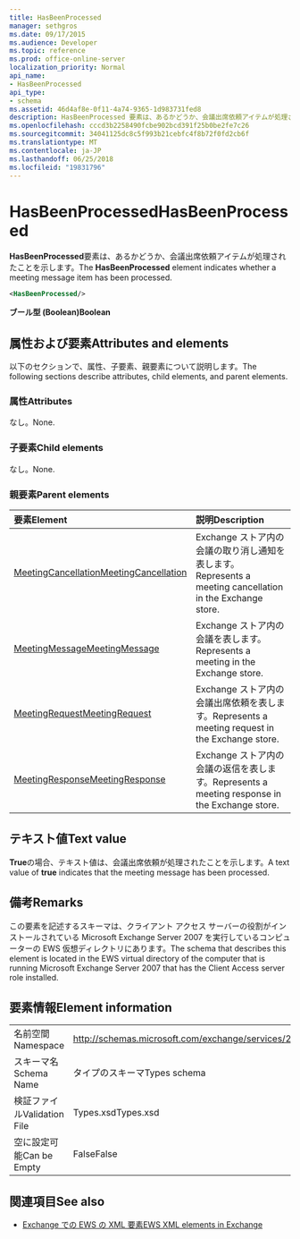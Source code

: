 ```yaml
---
title: HasBeenProcessed
manager: sethgros
ms.date: 09/17/2015
ms.audience: Developer
ms.topic: reference
ms.prod: office-online-server
localization_priority: Normal
api_name:
- HasBeenProcessed
api_type:
- schema
ms.assetid: 46d4af8e-0f11-4a74-9365-1d983731fed8
description: HasBeenProcessed 要素は、あるかどうか、会議出席依頼アイテムが処理されたことを示します。
ms.openlocfilehash: cccd3b2258490fcbe902bcd391f25b0be2fe7c26
ms.sourcegitcommit: 34041125dc8c5f993b21cebfc4f8b72f0fd2cb6f
ms.translationtype: MT
ms.contentlocale: ja-JP
ms.lasthandoff: 06/25/2018
ms.locfileid: "19831796"
---
```

# <a name="hasbeenprocessed"></a><span data-ttu-id="79a98-103">HasBeenProcessed</span><span class="sxs-lookup"><span data-stu-id="79a98-103">HasBeenProcessed</span></span>

<span data-ttu-id="79a98-104">**HasBeenProcessed**要素は、あるかどうか、会議出席依頼アイテムが処理されたことを示します。</span><span class="sxs-lookup"><span data-stu-id="79a98-104">The **HasBeenProcessed** element indicates whether a meeting message item has been processed.</span></span> 
  
```xml
<HasBeenProcessed/>
```

 <span data-ttu-id="79a98-105">**ブール型 (Boolean)**</span><span class="sxs-lookup"><span data-stu-id="79a98-105">**Boolean**</span></span>
## <a name="attributes-and-elements"></a><span data-ttu-id="79a98-106">属性および要素</span><span class="sxs-lookup"><span data-stu-id="79a98-106">Attributes and elements</span></span>

<span data-ttu-id="79a98-107">以下のセクションで、属性、子要素、親要素について説明します。</span><span class="sxs-lookup"><span data-stu-id="79a98-107">The following sections describe attributes, child elements, and parent elements.</span></span>
  
### <a name="attributes"></a><span data-ttu-id="79a98-108">属性</span><span class="sxs-lookup"><span data-stu-id="79a98-108">Attributes</span></span>

<span data-ttu-id="79a98-109">なし。</span><span class="sxs-lookup"><span data-stu-id="79a98-109">None.</span></span>
  
### <a name="child-elements"></a><span data-ttu-id="79a98-110">子要素</span><span class="sxs-lookup"><span data-stu-id="79a98-110">Child elements</span></span>

<span data-ttu-id="79a98-111">なし。</span><span class="sxs-lookup"><span data-stu-id="79a98-111">None.</span></span>
  
### <a name="parent-elements"></a><span data-ttu-id="79a98-112">親要素</span><span class="sxs-lookup"><span data-stu-id="79a98-112">Parent elements</span></span>

|<span data-ttu-id="79a98-113">**要素**</span><span class="sxs-lookup"><span data-stu-id="79a98-113">**Element**</span></span>|<span data-ttu-id="79a98-114">**説明**</span><span class="sxs-lookup"><span data-stu-id="79a98-114">**Description**</span></span>|
|:-----|:-----|
|[<span data-ttu-id="79a98-115">MeetingCancellation</span><span class="sxs-lookup"><span data-stu-id="79a98-115">MeetingCancellation</span></span>](meetingcancellation.md) <br/> |<span data-ttu-id="79a98-116">Exchange ストア内の会議の取り消し通知を表します。</span><span class="sxs-lookup"><span data-stu-id="79a98-116">Represents a meeting cancellation in the Exchange store.</span></span>  <br/> |
|[<span data-ttu-id="79a98-117">MeetingMessage</span><span class="sxs-lookup"><span data-stu-id="79a98-117">MeetingMessage</span></span>](meetingmessage.md) <br/> |<span data-ttu-id="79a98-118">Exchange ストア内の会議を表します。</span><span class="sxs-lookup"><span data-stu-id="79a98-118">Represents a meeting in the Exchange store.</span></span>  <br/> |
|[<span data-ttu-id="79a98-119">MeetingRequest</span><span class="sxs-lookup"><span data-stu-id="79a98-119">MeetingRequest</span></span>](meetingrequest.md) <br/> |<span data-ttu-id="79a98-120">Exchange ストア内の会議出席依頼を表します。</span><span class="sxs-lookup"><span data-stu-id="79a98-120">Represents a meeting request in the Exchange store.</span></span>  <br/> |
|[<span data-ttu-id="79a98-121">MeetingResponse</span><span class="sxs-lookup"><span data-stu-id="79a98-121">MeetingResponse</span></span>](meetingresponse.md) <br/> |<span data-ttu-id="79a98-122">Exchange ストア内の会議の返信を表します。</span><span class="sxs-lookup"><span data-stu-id="79a98-122">Represents a meeting response in the Exchange store.</span></span>  <br/> |
   
## <a name="text-value"></a><span data-ttu-id="79a98-123">テキスト値</span><span class="sxs-lookup"><span data-stu-id="79a98-123">Text value</span></span>

<span data-ttu-id="79a98-124">**True**の場合、テキスト値は、会議出席依頼が処理されたことを示します。</span><span class="sxs-lookup"><span data-stu-id="79a98-124">A text value of **true** indicates that the meeting message has been processed.</span></span> 
  
## <a name="remarks"></a><span data-ttu-id="79a98-125">備考</span><span class="sxs-lookup"><span data-stu-id="79a98-125">Remarks</span></span>

<span data-ttu-id="79a98-126">この要素を記述するスキーマは、クライアント アクセス サーバーの役割がインストールされている Microsoft Exchange Server 2007 を実行しているコンピューターの EWS 仮想ディレクトリにあります。</span><span class="sxs-lookup"><span data-stu-id="79a98-126">The schema that describes this element is located in the EWS virtual directory of the computer that is running Microsoft Exchange Server 2007 that has the Client Access server role installed.</span></span>
  
## <a name="element-information"></a><span data-ttu-id="79a98-127">要素情報</span><span class="sxs-lookup"><span data-stu-id="79a98-127">Element information</span></span>

|||
|:-----|:-----|
|<span data-ttu-id="79a98-128">名前空間</span><span class="sxs-lookup"><span data-stu-id="79a98-128">Namespace</span></span>  <br/> |http://schemas.microsoft.com/exchange/services/2006/types  <br/> |
|<span data-ttu-id="79a98-129">スキーマ名</span><span class="sxs-lookup"><span data-stu-id="79a98-129">Schema Name</span></span>  <br/> |<span data-ttu-id="79a98-130">タイプのスキーマ</span><span class="sxs-lookup"><span data-stu-id="79a98-130">Types schema</span></span>  <br/> |
|<span data-ttu-id="79a98-131">検証ファイル</span><span class="sxs-lookup"><span data-stu-id="79a98-131">Validation File</span></span>  <br/> |<span data-ttu-id="79a98-132">Types.xsd</span><span class="sxs-lookup"><span data-stu-id="79a98-132">Types.xsd</span></span>  <br/> |
|<span data-ttu-id="79a98-133">空に設定可能</span><span class="sxs-lookup"><span data-stu-id="79a98-133">Can be Empty</span></span>  <br/> |<span data-ttu-id="79a98-134">False</span><span class="sxs-lookup"><span data-stu-id="79a98-134">False</span></span>  <br/> |
   
## <a name="see-also"></a><span data-ttu-id="79a98-135">関連項目</span><span class="sxs-lookup"><span data-stu-id="79a98-135">See also</span></span>



- [<span data-ttu-id="79a98-136">Exchange での EWS の XML 要素</span><span class="sxs-lookup"><span data-stu-id="79a98-136">EWS XML elements in Exchange</span></span>](ews-xml-elements-in-exchange.md)

